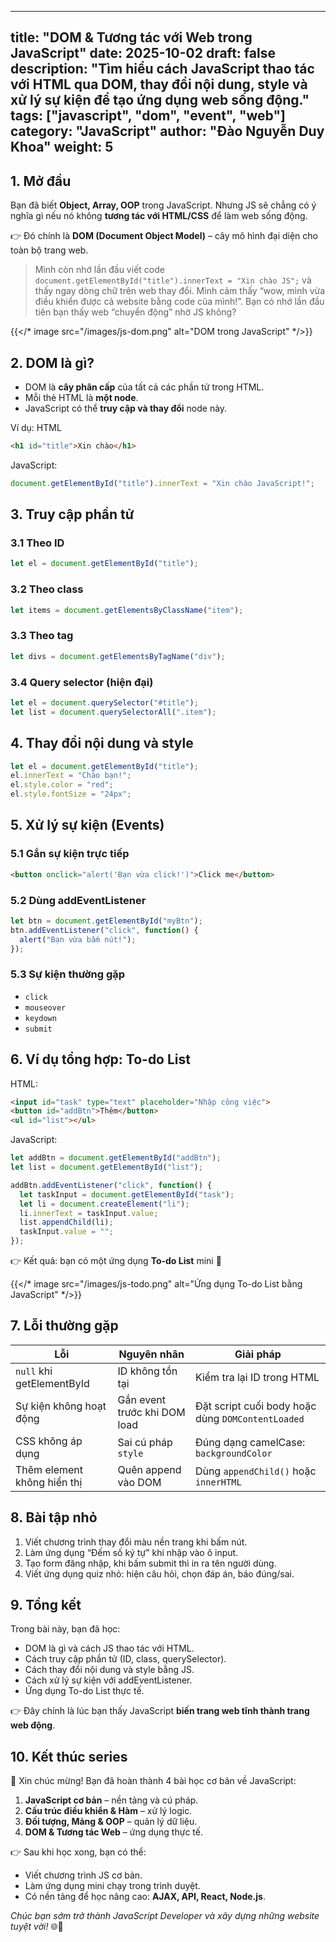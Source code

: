 ---

title: "DOM & Tương tác với Web trong JavaScript"
date: 2025-10-02
draft: false
description: "Tìm hiểu cách JavaScript thao tác với HTML qua DOM, thay đổi nội dung, style và xử lý sự kiện để tạo ứng dụng web sống động."
tags: ["javascript", "dom", "event", "web"]
category: "JavaScript"
author: "Đào Nguyễn Duy Khoa"
weight: 5
---------

## 1. Mở đầu

Bạn đã biết **Object, Array, OOP** trong JavaScript. Nhưng JS sẽ chẳng có ý nghĩa gì nếu nó không **tương tác với HTML/CSS** để làm web sống động.

👉 Đó chính là **DOM (Document Object Model)** – cây mô hình đại diện cho toàn bộ trang web.

> Mình còn nhớ lần đầu viết code `document.getElementById("title").innerText = "Xin chào JS";` và thấy ngay dòng chữ trên web thay đổi. Mình cảm thấy “wow, mình vừa điều khiển được cả website bằng code của mình!”. Bạn có nhớ lần đầu tiên bạn thấy web “chuyển động” nhờ JS không?

{{</* image src="/images/js-dom.png" alt="DOM trong JavaScript" */>}}



## 2. DOM là gì?

* DOM là **cây phân cấp** của tất cả các phần tử trong HTML.
* Mỗi thẻ HTML là **một node**.
* JavaScript có thể **truy cập và thay đổi** node này.

Ví dụ: HTML

```html
<h1 id="title">Xin chào</h1>
```

JavaScript:

```js
document.getElementById("title").innerText = "Xin chào JavaScript!";
```



## 3. Truy cập phần tử

### 3.1 Theo ID

```js
let el = document.getElementById("title");
```

### 3.2 Theo class

```js
let items = document.getElementsByClassName("item");
```

### 3.3 Theo tag

```js
let divs = document.getElementsByTagName("div");
```

### 3.4 Query selector (hiện đại)

```js
let el = document.querySelector("#title");
let list = document.querySelectorAll(".item");
```



## 4. Thay đổi nội dung và style

```js
let el = document.getElementById("title");
el.innerText = "Chào bạn!";
el.style.color = "red";
el.style.fontSize = "24px";
```


## 5. Xử lý sự kiện (Events)

### 5.1 Gắn sự kiện trực tiếp

```html
<button onclick="alert('Bạn vừa click!')">Click me</button>
```



### 5.2 Dùng addEventListener

```js
let btn = document.getElementById("myBtn");
btn.addEventListener("click", function() {
  alert("Bạn vừa bấm nút!");
});
```



### 5.3 Sự kiện thường gặp

* `click`
* `mouseover`
* `keydown`
* `submit`



## 6. Ví dụ tổng hợp: To-do List

HTML:

```html
<input id="task" type="text" placeholder="Nhập công việc">
<button id="addBtn">Thêm</button>
<ul id="list"></ul>
```

JavaScript:

```js
let addBtn = document.getElementById("addBtn");
let list = document.getElementById("list");

addBtn.addEventListener("click", function() {
  let taskInput = document.getElementById("task");
  let li = document.createElement("li");
  li.innerText = taskInput.value;
  list.appendChild(li);
  taskInput.value = "";
});
```

👉 Kết quả: bạn có một ứng dụng **To-do List** mini 🚀

{{</* image src="/images/js-todo.png" alt="Ứng dụng To-do List bằng JavaScript" */>}}


## 7. Lỗi thường gặp

| Lỗi                         | Nguyên nhân                  | Giải pháp                                         |
| --------------------------- | ---------------------------- | ------------------------------------------------- |
| `null` khi getElementById   | ID không tồn tại             | Kiểm tra lại ID trong HTML                        |
| Sự kiện không hoạt động     | Gắn event trước khi DOM load | Đặt script cuối body hoặc dùng `DOMContentLoaded` |
| CSS không áp dụng           | Sai cú pháp `style`          | Đúng dạng camelCase: `backgroundColor`            |
| Thêm element không hiển thị | Quên append vào DOM          | Dùng `appendChild()` hoặc `innerHTML`             |



## 8. Bài tập nhỏ

1. Viết chương trình thay đổi màu nền trang khi bấm nút.
2. Làm ứng dụng “Đếm số ký tự” khi nhập vào ô input.
3. Tạo form đăng nhập, khi bấm submit thì in ra tên người dùng.
4. Viết ứng dụng quiz nhỏ: hiện câu hỏi, chọn đáp án, báo đúng/sai.



## 9. Tổng kết

Trong bài này, bạn đã học:

* DOM là gì và cách JS thao tác với HTML.
* Cách truy cập phần tử (ID, class, querySelector).
* Cách thay đổi nội dung và style bằng JS.
* Cách xử lý sự kiện với addEventListener.
* Ứng dụng To-do List thực tế.

👉 Đây chính là lúc bạn thấy JavaScript **biến trang web tĩnh thành trang web động**.



## 10. Kết thúc series

🎉 Xin chúc mừng! Bạn đã hoàn thành 4 bài học cơ bản về JavaScript:

1. **JavaScript cơ bản** – nền tảng và cú pháp.
2. **Cấu trúc điều khiển & Hàm** – xử lý logic.
3. **Đối tượng, Mảng & OOP** – quản lý dữ liệu.
4. **DOM & Tương tác Web** – ứng dụng thực tế.

👉 Sau khi học xong, bạn có thể:

* Viết chương trình JS cơ bản.
* Làm ứng dụng mini chạy trong trình duyệt.
* Có nền tảng để học nâng cao: **AJAX, API, React, Node.js**.



*Chúc bạn sớm trở thành JavaScript Developer và xây dựng những website tuyệt vời!* 🌐🚀